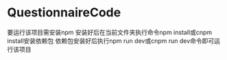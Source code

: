 # QuestionnaireCode
要运行该项目需安装npm
安装好后在当前文件夹执行命令npm install或cnpm install安装依赖包
依赖包安装好后执行npm run dev或cnpm run dev命令即可运行该项目